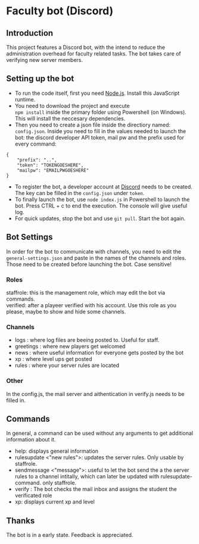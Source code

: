 # Faculty bot (Discord)

## Introduction

This project features a Discord bot, with the intend to reduce the administration overhead for faculty related tasks. The bot takes care of verifying new server members.

## Setting up the bot

- To run the code itself, first you need [Node.js](https://nodejs.org/en/). Install this JavaScript runtime.
- You need to download the project and execute  
  `npm install` inside the primary folder using Powershell (on Windows). This will install the neccesary dependencies.
- Then you need to create a json file inside the directiory named: `config.json`. Inside you need to fill in the values needed to launch the bot: the discord developer API token, mail pw and the prefix used for every command:

```
{
	"prefix": "..",
	"token": "TOKENGOESHERE",
	"mailpw": "EMAILPWGOESHERE"
}
```

- To register the bot, a developer account at [Discord](https://discord.com/developers/) needs to be created. The key can be filled in the `config.json` under `token`.
- To finally launch the bot, use `node index.js` in Powershell to launch the bot. Press CTRL + c to end the execution. The console will give useful log.
- For quick updates, stop the bot and use `git pull`. Start the bot again.

## Bot Settings

In order for the bot to communicate with channels, you need to edit the `general-settings.json` and paste in the names of the channels and roles. Those need to be created before launching the bot. Case sensitive!

### Roles

staffrole: this is the management role, which may edit the bot via commands.  
verified: after a playeer verified with his account. Use this role as you please, maybe to show and hide some channels.

### Channels

- logs : where log files are beeing posted to. Useful for staff.
- greetings : where new players get welcomed
- news : where useful information for everyone gets posted by the bot
- xp : where level ups get posted
- rules : where your server rules are located

### Other

In the config.js, the mail server and aithentication in verify.js needs to be filled in.

## Commands

In general, a command can be used without any arguments to get additional information about it.

- help: displays general information
- rulesupdate <"new rules">: updates the server rules. Only usable by staffrole.
- sendmessage <channel name> <"message">: useful to let the bot send the a the server rules to a channel intitally, which can later be updated with rulesupdate-command. only staffrole.
- verify <student email>: The bot checks the mail inbox and assigns the student the verificated role
- xp: displays current xp and level

## Thanks

The bot is in a early state. Feedback is appreciated.
